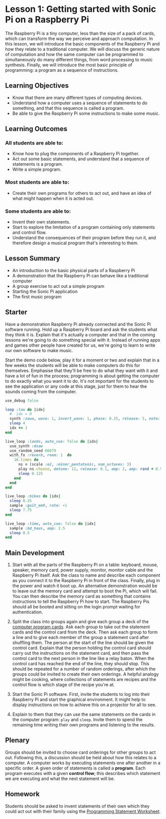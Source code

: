# Lesson 1: Getting started with Sonic Pi on a Raspberry Pi

The Raspberry Pi is a tiny computer, less than the size of a pack of cards, which can transform the way we perceive and approach computation. In this lesson, we will introduce the basic components of the Raspberry Pi and how they relate to a traditional computer. We will discuss the generic nature of computation and how the same computer can be programmed to simultaneously do many different things, from word processing to music synthesis. Finally, we will introduce the most basic principle of programming: a program as a sequence of instructions.

## Learning Objectives

- Know that there are many different types of computing devices.
- Understand how a computer uses a sequence of statements to do something, and that this sequence is called a program.
- Be able to give the Raspberry Pi some instructions to make some music.

## Learning Outcomes

### All students are able to:

- Know how to plug the components of a Raspberry Pi together.
- Act out some basic statements, and understand that a sequence of statements is a program.
- Write a simple program.

### Most students are able to:

- Create their own programs for others to act out, and have an idea of what might happen when it is acted out.

### Some students are able to:

- Invent their own statements.
- Start to explore the limitation of a program containing only statements and control flow.
- Understand the consequences of their program before they run it, and therefore design a musical program that's interesting to them.

## Lesson Summary

- An introduction to the basic physical parts of a Raspberry Pi
- A demonstration that the Raspberry Pi can behave like a traditional computer
- A group exercise to act out a simple program
- Starting the Sonic Pi application
- The first music program

## Starter

Have a demonstration Raspberry Pi already connected and the Sonic Pi software running. Hold up a Raspberry Pi board and ask the students what they think it is. Explain that it's actually a computer and that in the coming lessons we're going to do something special with it. Instead of running apps and games other people have created for us, we're going to learn to write our own software to make music.

Start the demo code below, play it for a moment or two and explain that in a few weeks the students will be able to make computers do this for themselves. Emphasise that they'll be free to do what they want with it and have a lot of fun in the process; programming is about getting the computer to do exactly what you want it to do. It's not important for the students to see the application or any code at this stage, just for them to hear the sounds coming from the computer.

```ruby
use_debug false

loop :low do |idx|
  #  idx = 0
  synth :zawa, wave: 1, invert_wave: 1, phase: 0.25, release: 5, note: :e1, cutoff: (range 60, 120, 10)[idx]
  sleep 4
  idx += 1
end

live_loop :lands, auto_cue: false do |idx|
  use_synth :dsaw
  use_random_seed 66679
  with_fx :reverb, room: 1  do
    16.times do
      ns = (scale :e2, :minor_pentatonic, num_octaves: 3)
      play ns.choose, detune: 12, release: 0.1, amp: 2, amp: rand + 0.5, cutoff: rrand(70, 120)
      sleep 0.125
    end
  end
end

live_loop :bikes do |idx|
  sleep 0.25
  sample :guit_em9, rate: -1
  sleep 7.75
end

live_loop :time, auto_cue: false do |idx|
  sample :bd_haus, amp: 2.5
  sleep 0.5
end

```

## Main Development

1. Start with all the parts of the Raspberry Pi on a table: keyboard, mouse, speaker, memory card, power supply, monitor, monitor cable and the Raspberry Pi itself. Ask the class to name and describe each component as you connect it to the Raspberry Pi in front of the class. Finally, plug in the power and watch it boot up. An alternative demonstration would be to leave out the memory card and attempt to boot the Pi, which will fail. You can then describe the memory card as something that contains instructions to tell the Raspberry Pi how to start. The Raspberry Pis should all be booted and sitting on the login prompt waiting for authentication.

1. Split the class into groups again and give each group a deck of the [computer program cards](files/Lesson-1-computer-program-cards.pdf). Ask each group to take out the statement cards and the control card from the deck. Then ask each group to form a line and to give each member of the group a statement card after shuffling them. The person at the start of the line should be given the control card. Explain that the person holding the control card should carry out the instructions on the statement card, and then pass the control card to the next person in the line like a relay baton. When the control card has reached the end of the line, they should stop. This should be repeated for a number of random orderings, after which the groups could be invited to create their own orderings. A helpful analogy might be cooking, where collections of statements are recipes and the control flow is which stage of the recipe you're at.

1. Start the Sonic Pi software. First, invite the students to log into their Raspberry Pi and start the graphical environment. It might help to display instructions on how to achieve this on a projector for all to see.

1. Explain to them that they can use the same statements on the cards in the computer program: `play` and `sleep`. Invite them to spend the remaining time writing their own programs and listening to the results.

## Plenary

Groups should be invited to choose card orderings for other groups to act out. Following this, a discussion should be held about how this relates to a computer. A computer works by executing statements one after another in a specific order. A given order of statements is called a **program**. Each program executes with a given **control flow**; this describes which statement we are executing and what the next statement will be.

## Homework

Students should be asked to invent statements of their own which they could act out with their family using the [Programming Statement Worksheet](files/Lesson-1-Statement-Worksheet.pdf).
